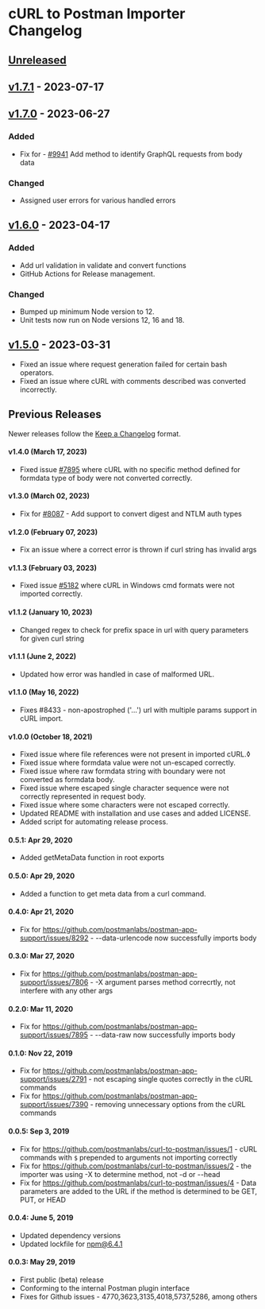 # cURL to Postman Importer Changelog

## [Unreleased]

## [v1.7.1] - 2023-07-17

## [v1.7.0] - 2023-06-27

### Added

-   Fix for - [#9941](https://github.com/postmanlabs/postman-app-support/issues/9941) Add method to identify GraphQL requests from body data

### Changed

-   Assigned user errors for various handled errors

## [v1.6.0] - 2023-04-17

### Added

-   Add url validation in validate and convert functions
-   GitHub Actions for Release management.

### Changed

-   Bumped up minimum Node version to 12.
-   Unit tests now run on Node versions 12, 16 and 18.

## [v1.5.0] - 2023-03-31

-   Fixed an issue where request generation failed for certain bash operators.
-   Fixed an issue where cURL with comments described was converted incorrectly.

## Previous Releases

Newer releases follow the [Keep a Changelog](https://keepachangelog.com) format.

#### v1.4.0 (March 17, 2023)

-   Fixed issue [#7895](https://github.com/postmanlabs/postman-app-support/issues/7895) where cURL with no specific method defined for formdata type of body were not converted correctly.

#### v1.3.0 (March 02, 2023)

-   Fix for [#8087](https://github.com/postmanlabs/postman-app-support/issues/8087) - Add support to convert digest and NTLM auth types

#### v1.2.0 (February 07, 2023)

-   Fix an issue where a correct error is thrown if curl string has invalid args

#### v1.1.3 (February 03, 2023)

-   Fixed issue [#5182](https://github.com/postmanlabs/postman-app-support/issues/5182) where cURL in Windows cmd formats were not imported correctly.

#### v1.1.2 (January 10, 2023)

-   Changed regex to check for prefix space in url with query parameters for given curl string

#### v1.1.1 (June 2, 2022)

-   Updated how error was handled in case of malformed URL.

#### v1.1.0 (May 16, 2022)

-   Fixes #8433 - non-apostrophed ('...') url with multiple params support in cURL import.

#### v1.0.0 (October 18, 2021)

-   Fixed issue where file references were not present in imported cURL.◊
-   Fixed issue where formdata value were not un-escaped correctly.
-   Fixed issue where raw formdata string with boundary were not converted as formdata body.
-   Fixed issue where escaped single character sequence were not correctly represented in request body.
-   Fixed issue where some characters were not escaped correctly.
-   Updated README with installation and use cases and added LICENSE.
-   Added script for automating release process.

#### 0.5.1: Apr 29, 2020

-   Added getMetaData function in root exports

#### 0.5.0: Apr 29, 2020

-   Added a function to get meta data from a curl command.

#### 0.4.0: Apr 21, 2020

-   Fix for <https://github.com/postmanlabs/postman-app-support/issues/8292> - --data-urlencode now successfully imports body

#### 0.3.0: Mar 27, 2020

-   Fix for <https://github.com/postmanlabs/postman-app-support/issues/7806> - -X argument parses method correcrtly, not interfere with any other args

#### 0.2.0: Mar 11, 2020

-   Fix for <https://github.com/postmanlabs/postman-app-support/issues/7895> - --data-raw now successfully imports body

#### 0.1.0: Nov 22, 2019

-   Fix for <https://github.com/postmanlabs/postman-app-support/issues/2791> - not escaping single quotes correctly in the cURL commands
-   Fix for <https://github.com/postmanlabs/postman-app-support/issues/7390> - removing unnecessary options from the cURL commands

#### 0.0.5: Sep 3, 2019

-   Fix for <https://github.com/postmanlabs/curl-to-postman/issues/1> - cURL commands with `$` prepended to arguments not importing correctly
-   Fix for <https://github.com/postmanlabs/curl-to-postman/issues/2> - the importer was using -X to determine method, not -d or --head
-   Fix for <https://github.com/postmanlabs/curl-to-postman/issues/4> - Data parameters are added to the URL if the method is determined to be GET, PUT, or HEAD

#### 0.0.4: June 5, 2019

-   Updated dependency versions
-   Updated lockfile for npm@6.4.1

#### 0.0.3: May 29, 2019

-   First public (beta) release
-   Conforming to the internal Postman plugin interface
-   Fixes for Github issues - 4770,3623,3135,4018,5737,5286, among others

[Unreleased]: https://github.com/postmanlabs/curl-to-postman/compare/v1.7.1...HEAD

[v1.7.1]: https://github.com/postmanlabs/curl-to-postman/compare/v1.7.0...v1.7.1

[v1.7.0]: https://github.com/postmanlabs/curl-to-postman/compare/v1.6.0...v1.7.0

[v1.6.0]: https://github.com/postmanlabs/curl-to-postman/compare/v1.5.0...v1.6.0

[v1.5.0]: https://github.com/postmanlabs/curl-to-postman/compare/1.4.0...1.5.0
